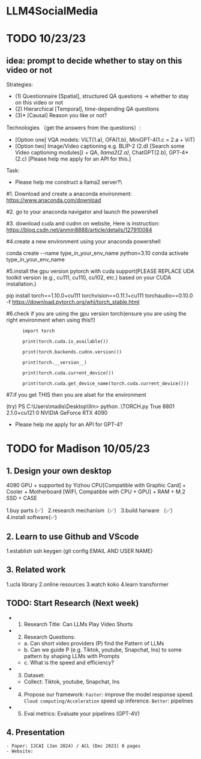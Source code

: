 # LLM4SocialMedia

# TODO 10/23/23

## idea: prompt to decide whether to stay on this video or not

Strategies: 
  - (1) Questionnaire [Spatial], structured QA questions -> whether to stay on this video or not
  - (2) Hierarchical [Temporal], time-depending QA questions
  - (3)* [Causal] Reason you like or not?

Technologies （get the answers from the questions）:
  - [Option one] VQA models: ViLT(1.a),  OFA(1.b), MiniGPT-4(1.c = 2.a + ViT)
  - [Option two] Image/Video captioning e.g. BLIP-2 (2.d) [Search some Video captioning modules]) + QA, *llama2(2.a)*, ChatGPT(2.b), GPT-4*(2.c) [Please help me apply for an API for this.]

Task: 
  - Please help me construct a llama2 server?\

#1. Download and create a anaconda environment: https://www.anaconda.com/download

#2. go to your anaconda navigator and launch the powershell

#3. download cuda and cudnn on website, Here is instruction: https://blog.csdn.net/anmin8888/article/details/127910084

#4.create a new environment using your anaconda powershell

conda create --name type_in_your_env_name python=3.10
conda activate type_in_your_env_name

#5.install the gpu version pytorch with cuda support(PLEASE REPLACE UDA toolkit version (e.g., cu111, cu110, cu102, etc.) based on your CUDA installation.)

pip install torch==1.10.0+cu111 torchvision==0.11.1+cu111 torchaudio==0.10.0 -f https://download.pytorch.org/whl/torch_stable.html

#6.check if you are using the gpu version torch(ensure you are using the right environment when using this!!)

          import torch
          
          print(torch.cuda.is_available()) 
          
          print(torch.backends.cudnn.version())
          
          print(torch.__version__)
          
          print(torch.cuda.current_device())
          
          print(torch.cuda.get_device_name(torch.cuda.current_device()))

#7.if you get THIS then you are alset for the environment

(try) PS C:\Users\madis\Desktop\llm> python .\TORCH.py
True
8801
2.1.0+cu121
0
NVIDIA GeForce RTX 4090
  - Please help me apply for an API for GPT-4?

# TODO for Madison 10/05/23

## 1. Design your own desktop

4090 GPU + supported by Yizhou 
CPU[Compatible with Graphic Card] + Cooler + Motherboard [WIFI, Compatible with CPU + GPU] + RAM + M.2 SSD + CASE

 1.buy parts (✅）
 2.research mechanism（✅）
 3.build harware （✅）
 4.install software(✅) 


## 2. Learn to use Github and VScode

 1.establish ssh keygen
(git config EMAIL AND USER NAME)

## 3. Related work

 1.ucla library
 2.online resources
 3.watch koko
 4.learn transformer


## TODO: Start Research (Next week)

- 1. Research Title: Can LLMs Play Video Shorts
- 2. Research Questions: 
    - a. Can short video providers (P) find the Pattern of LLMs
    - b. Can we guide P (e.g. Tiktok, youtube, Snapchat, Ins) to some pattern by shaping LLMs with Prompts
    - c. What is the speed and efficiency?

- 3. Dataset:
    - Collect: Tiktok, youtube, Snapchat, Ins

- 4. Propose our framework: 
    `Faster`: improve the model response speed. 
    `Cloud computing/Acceleration` speed up inference.
    `Better`: pipelines

- 5. Eval metrics: 
    Evaluate your pipelines (GPT-4V)


## 4. Presentation
    - Paper: IJCAI (Jan 2024) / ACL (Dec 2023) 8 pages
    - Website: 


